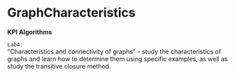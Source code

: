 # GraphCharacteristics

**KPI Algorithms**

`Lab4:`  
"Characteristics and connectivity of graphs" - study the characteristics of graphs and learn how to determine them using specific examples, as well as study the transitive closure method.
